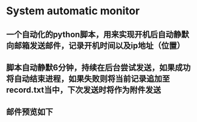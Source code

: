 # System automatic monitor
## 一个自动化的python脚本，用来实现开机后自动静默向邮箱发送邮件，记录开机时间以及ip地址（位置）
## 脚本自动静默6分钟，持续在后台尝试发送，如果成功将自动结束进程，如果失败则将当前记录追加至record.txt当中，下次发送时将作为附件发送
## 邮件预览如下

